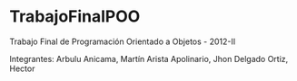 TrabajoFinalPOO
===============

Trabajo Final de Programación Orientado a Objetos - 2012-II

Integrantes:
Arbulu Anicama, Martín
Arista Apolinario, Jhon
Delgado Ortiz, Hector

